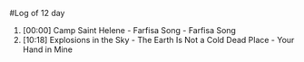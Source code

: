 #Log of 12 day

1. [00:00] Camp Saint Helene - Farfisa Song - Farfisa Song
1. [10:18] Explosions in the Sky - The Earth Is Not a Cold Dead Place - Your Hand in Mine

